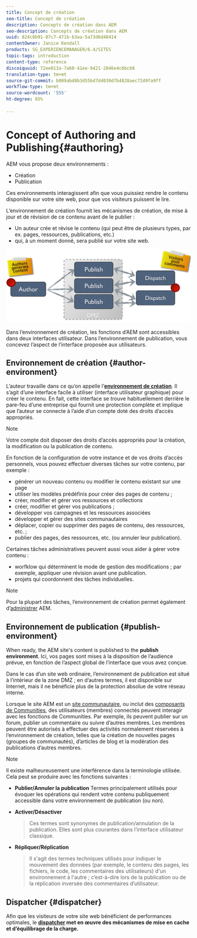 ```yaml
---
title: Concept de création
seo-title: Concept de création
description: Concepts de création dans AEM
seo-description: Concepts de création dans AEM
uuid: 824c8b91-07c7-471b-b3aa-5a73d6d48414
contentOwner: Janice Kendall
products: SG_EXPERIENCEMANAGER/6.4/SITES
topic-tags: introduction
content-type: reference
discoiquuid: 72ee013a-7a60-41ee-9421-2846e4c6bc68
translation-type: tm+mt
source-git-commit: b009abd8b3d55bd7dd030d7b4828aec72d9fa9ff
workflow-type: tm+mt
source-wordcount: '555'
ht-degree: 85%

---
```



# Concept of Authoring and Publishing{#authoring}

AEM vous propose deux environnements :

* Création
* Publication 

Ces environnements interagissent afin que vous puissiez rendre le contenu disponible sur votre site web, pour que vos visiteurs puissent le lire.

L’environnement de création fournit les mécanismes de création, de mise à jour et de révision de ce contenu avant de le publier :

* Un auteur crée et révise le contenu (qui peut être de plusieurs types, par ex. pages, ressources, publications, etc.)
* qui, à un moment donné, sera publié sur votre site web.

![chlimage_1-289](assets/chlimage_1-289.png)

Dans l’environnement de création, les fonctions d’AEM sont accessibles dans deux interfaces utilisateur. Dans l’environnement de publication, vous concevez l’aspect de l’interface proposée aux utilisateurs.

## Environnement de création {#author-environment}

L’auteur travaille dans ce qu’on appelle l’**[environnement de création](/help/sites-authoring/home.md)**. Il s’agit d’une interface facile à utiliser (interface utilisateur graphique) pour créer le contenu. En fait, cette interface se trouve habituellement derrière le pare-feu d’une entreprise qui fournit une protection complète et implique que l’auteur se connecte à l’aide d’un compte doté des droits d’accès appropriés.

>[!NOTE]
>
>Votre compte doit disposer des droits d’accès appropriés pour la création, la modification ou la publication de contenu.

En fonction de la configuration de votre instance et de vos droits d’accès personnels, vous pouvez effectuer diverses tâches sur votre contenu, par exemple :

* générer un nouveau contenu ou modifier le contenu existant sur une page
* utiliser les modèles prédéfinis pour créer des pages de contenu ;
* créer, modifier et gérer vos ressources et collections
* créer, modifier et gérer vos publications ;
* développer vos campagnes et les ressources associées
* développer et gérer des sites communautaires
* déplacer, copier ou supprimer des pages de contenu, des ressources, etc. ;
* publier des pages, des ressources, etc. (ou annuler leur publication).

Certaines tâches administratives peuvent aussi vous aider à gérer votre contenu :

* worfklow qui déterminent le mode de gestion des modifications ; par exemple, appliquer une révision avant une publication.
* projets qui coordonnent des tâches individuelles.

>[!NOTE]
>
>Pour la plupart des tâches, l’environnement de création permet également d’[administrer](/help/sites-administering/home.md) AEM.

## Environnement de publication {#publish-environment}

When ready, the AEM site&#39;s content is published to the **publish environment**. Ici, vos pages sont mises à la disposition de l’audience prévue, en fonction de l’aspect global de l’interface que vous avez conçue.

Dans le cas d’un site web ordinaire, l’environnement de publication est situé à l’intérieur de la zone DMZ ; en d’autres termes, il est disponible sur Internet, mais il ne bénéficie plus de la protection absolue de votre réseau interne.

Lorsque le site AEM est un [site communautaire](/help/communities/overview.md), ou inclut des [composants de Communities](/help/communities/author-communities.md), des utilisateurs (membres) connectés peuvent interagir avec les fonctions de Communities. Par exemple, ils peuvent publier sur un forum, publier un commentaire ou suivre d’autres membres. Les membres peuvent être autorisés à effectuer des activités normalement réservées à l’environnement de création, telles que la création de nouvelles pages (groupes de communautés), d’articles de blog et la modération des publications d’autres membres.

>[!NOTE]
>
>Il existe malheureusement une interférence dans la terminologie utilisée. Cela peut se produire avec les fonctions suivantes :
>
>* **Publier/Annuler la publication**
   >  Termes principalement utilisés pour évoquer les opérations qui rendent votre contenu publiquement accessible dans votre environnement de publication (ou non).
   >
   >
* **Activer/Désactiver**
   >  Ces termes sont synonymes de publication/annulation de la publication. Elles sont plus courantes dans l’interface utilisateur classique.
   >
   >
* **Répliquer/Réplication**
   >  Il s&#39;agit des termes techniques utilisés pour indiquer le mouvement des données (par exemple, le contenu des pages, les fichiers, le code, les commentaires des utilisateurs) d&#39;un environnement à l&#39;autre ; c’est-à-dire lors de la publication ou de la réplication inversée des commentaires d’utilisateur.
>



## Dispatcher {#dispatcher}

Afin que les visiteurs de votre site web bénéficient de performances optimales, le **[dispatcher](https://helpx.adobe.com/experience-manager/dispatcher/user-guide.html) met en œuvre des mécanismes de mise en cache et d’équilibrage de la charge.**
